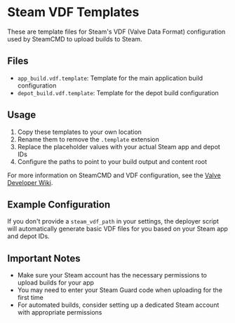 # Steam VDF Templates

These are template files for Steam's VDF (Valve Data Format) configuration used by SteamCMD to upload builds to Steam.

## Files

- `app_build.vdf.template`: Template for the main application build configuration
- `depot_build.vdf.template`: Template for the depot build configuration

## Usage

1. Copy these templates to your own location
2. Rename them to remove the `.template` extension
3. Replace the placeholder values with your actual Steam app and depot IDs
4. Configure the paths to point to your build output and content root

For more information on SteamCMD and VDF configuration, see the [Valve Developer Wiki](https://developer.valvesoftware.com/wiki/SteamCMD).

## Example Configuration

If you don't provide a `steam_vdf_path` in your settings, the deployer script will automatically generate basic VDF files for you based on your Steam app and depot IDs.

## Important Notes

- Make sure your Steam account has the necessary permissions to upload builds for your app
- You may need to enter your Steam Guard code when uploading for the first time
- For automated builds, consider setting up a dedicated Steam account with appropriate permissions
